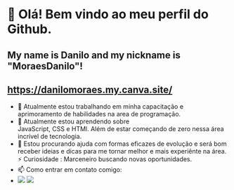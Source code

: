 # 👋 Olá! Bem vindo ao meu perfil do Github.
## My name is Danilo and my nickname is "MoraesDanilo"!
## https://danilomoraes.my.canva.site/
- 🔭 Atualmente estou trabalhando em minha capacitação e aprimoramento de habilidades na area de programação.
- 🌱 Atualmente estou aprendendo sobre  
   JavaScript, CSS e HTMl. Além de estar começando de zero nessa área incrível de tecnologia.
- 🤔 Estou procurando ajuda com formas eficazes de evolução e será bom receber ideias e dicas para me tornar melhor e mais experiênte na área.
⚡ Curiosidade : Marceneiro buscando novas oportunidades. 
- 📫 Como entrar em contato comigo:
- <a href="https://www.instagram.com/_danilomoraes_/" target="_blank"><img loading="lazy" src="https://img.shields.io/badge/-Instagram-%23E4405F?style=for-the-badge&logo=instagram&logoColor=white" target="_blank"></a> 
<a href="https://www.linkedin.com/in/danilo-moraes-55a1b9198/" target="_blank"><img loading="lazy" src="https://img.shields.io/badge/-LinkedIn-%230077B5?style=for-the-badge&logo=linkedin&logoColor=white" target="_blank"></a>   
</div>
<!--


